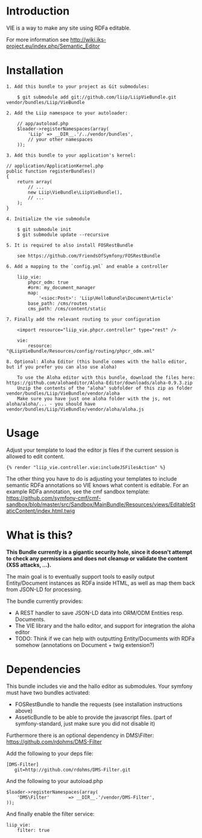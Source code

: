 Introduction
============

VIE is a way to make any site using RDFa editable.

For more information see http://wiki.iks-project.eu/index.php/Semantic_Editor

Installation
============

    1. Add this bundle to your project as Git submodules:

        $ git submodule add git://github.com/liip/LiipVieBundle.git vendor/bundles/Liip/VieBundle

    2. Add the Liip namespace to your autoloader:

        // app/autoload.php
        $loader->registerNamespaces(array(
            'Liip' => __DIR__.'/../vendor/bundles',
            // your other namespaces
        ));

    3. Add this bundle to your application's kernel:

    // application/ApplicationKernel.php
    public function registerBundles()
    {
        return array(
            // ...
            new Liip\VieBundle\LiipVieBundle(),
            // ...
        );
    }

    4. Initialize the vie submodule

        $ git submodule init
        $ git submodule update --recursive

    5. It is required to also install FOSRestBundle

        see https://github.com/FriendsOfSymfony/FOSRestBundle

    6. Add a mapping to the `config.yml` and enable a controller

        liip_vie:
            phpcr_odm: true
            #orm: my_document_manager
            map:
                '<sioc:Post>': 'Liip\HelloBundle\Document\Article'
            base_path: /cms/routes
            cms_path: /cms/content/static

    7. Finally add the relevant routing to your configuration

        <import resource="liip_vie.phpcr.controller" type="rest" />

        vie:
            resource: "@LiipVieBundle/Resources/config/routing/phpcr_odm.xml"

    8. Optional: Aloha Editor (this bundle comes with the hallo editor, but if you prefer you can also use aloha)

        To use the Aloha editor with this bundle, download the files here: https://github.com/alohaeditor/Aloha-Editor/downloads/aloha-0.9.3.zip
        Unzip the contents of the "aloha" subfolder of this zip as folder vendor/bundles/Liip/VieBundle/vendor/aloha
        Make sure you have just one aloha folder with the js, not aloha/aloha/... - you should have vendor/bundles/Liip/VieBundle/vendor/aloha/aloha.js


Usage
=====

Adjust your template to load the editor js files if the current session is allowed to edit content.

    {% render "liip_vie.controller.vie:includeJSFilesAction" %}

The other thing you have to do is adjusting your templates to include semantic RDFa annotations so VIE knows what content is editable.
For an example RDFa annotation, see the cmf sandbox template:
https://github.com/symfony-cmf/cmf-sandbox/blob/master/src/Sandbox/MainBundle/Resources/views/EditableStaticContent/index.html.twig


What is this?
=============

<b>This Bundle currently is a gigantic security hole, since it doesn't attempt to check any permissions and does not cleanup or validate the content (XSS attacks, ...).</b>

The main goal is to eventually support tools to easily output Entity/Document instances
as RDFa inside HTML, as well as map them back from JSON-LD for processing.

The bundle currently provides:
* A REST handler to save JSON-LD data into ORM/ODM Entities resp. Documents.
* The VIE library and the hallo editor, and support for integration the aloha editor
* TODO: Think if we can help with outputting Entity/Documents with RDFa somehow (annotations on Document + twig extension?)



Dependencies
============

This bundle includes vie and the hallo editor as submodules.
Your symfony must have two bundles activated:
* FOSRestBundle to handle the requests (see installation instructions above)
* AsseticBundle to be able to provide the javascript files. (part of symfony-standard, just make sure you did not disable it)

Furthermore there is an optional dependency in DMS\Filter:
https://github.com/rdohms/DMS-Filter

Add the following to your deps file:

```
[DMS-Filter]
   git=http://github.com/rdohms/DMS-Filter.git
```

And the following to your autoload.php

```
$loader->registerNamespaces(array(
    'DMS\Filter'       => __DIR__.'/vendor/DMS-Filter',
));
```

And finally enable the filter service:

```
liip_vie:
    filter: true
```
